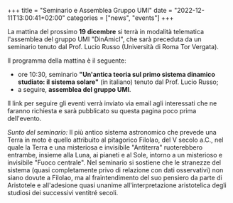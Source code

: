 +++
title = "Seminario e Assemblea Gruppo UMI"
date = "2022-12-11T13:00:41+02:00"
categories = ["news", "events"]
+++

La mattina del prossimo **19 dicembre** si terrà in modalità telematica l'assemblea del gruppo UMI "DinAmicI", che sarà preceduta da un 
seminario tenuto dal Prof. Lucio Russo (Università di Roma Tor Vergata).

Il programma della mattina è il seguente:
- ore 10:30, seminario **"Un'antica teoria sul primo sistema dinamico studiato: il sistema solare"** (in italiano) tenuto dal Prof. Lucio Russo;
- a seguire, **assemblea del gruppo UMI**.

Il link per seguire gli eventi verrà inviato via email agli interessati che ne faranno richiesta e sarà pubblicato su questa pagina poco prima dell'evento.

*Sunto del seminario:*
Il più antico sistema astronomico che prevede una Terra in moto è quello attribuito al pitagorico Filolao, del V secolo a.C., nel quale la Terra e una misteriosa e invisibile "Antiterra" ruoterebbero entrambe, insieme alla Luna, ai pianeti e al Sole, intorno a un misterioso e invisibile "Fuoco centrale".
Nel seminario si sostiene che le stranezze del sistema (quasi completamente privo di relazione con dati osservativi) non siano dovute a Filolao, ma al fraintendimento del suo pensiero da parte di Aristotele e all'adesione quasi unanime all'interpretazione aristotelica degli studiosi dei successivi ventitré secoli.
